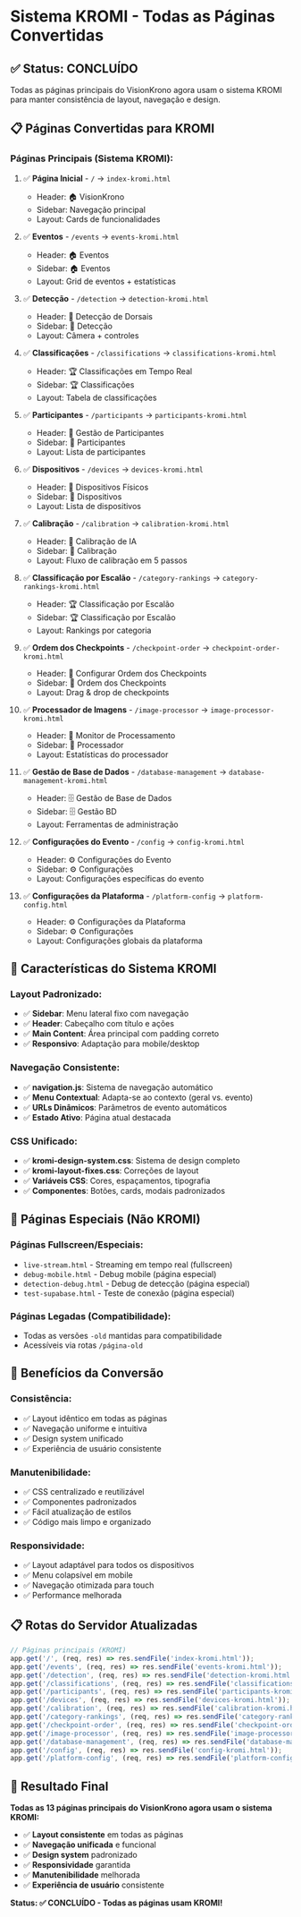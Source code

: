 # Sistema KROMI - Todas as Páginas Convertidas

## ✅ **Status: CONCLUÍDO**

Todas as páginas principais do VisionKrono agora usam o sistema KROMI para manter consistência de layout, navegação e design.

## 📋 **Páginas Convertidas para KROMI**

### **Páginas Principais (Sistema KROMI):**

1. ✅ **Página Inicial** - `/` → `index-kromi.html`
   - Header: 🏠 VisionKrono
   - Sidebar: Navegação principal
   - Layout: Cards de funcionalidades

2. ✅ **Eventos** - `/events` → `events-kromi.html`
   - Header: 🏠 Eventos
   - Sidebar: 🏠 Eventos
   - Layout: Grid de eventos + estatísticas

3. ✅ **Detecção** - `/detection` → `detection-kromi.html`
   - Header: 📱 Detecção de Dorsais
   - Sidebar: 📱 Detecção
   - Layout: Câmera + controles

4. ✅ **Classificações** - `/classifications` → `classifications-kromi.html`
   - Header: 🏆 Classificações em Tempo Real
   - Sidebar: 🏆 Classificações
   - Layout: Tabela de classificações

5. ✅ **Participantes** - `/participants` → `participants-kromi.html`
   - Header: 👥 Gestão de Participantes
   - Sidebar: 👥 Participantes
   - Layout: Lista de participantes

6. ✅ **Dispositivos** - `/devices` → `devices-kromi.html`
   - Header: 📱 Dispositivos Físicos
   - Sidebar: 📱 Dispositivos
   - Layout: Lista de dispositivos

7. ✅ **Calibração** - `/calibration` → `calibration-kromi.html`
   - Header: 🔧 Calibração de IA
   - Sidebar: 🔧 Calibração
   - Layout: Fluxo de calibração em 5 passos

8. ✅ **Classificação por Escalão** - `/category-rankings` → `category-rankings-kromi.html`
   - Header: 🏆 Classificação por Escalão
   - Sidebar: 🏆 Classificação por Escalão
   - Layout: Rankings por categoria

9. ✅ **Ordem dos Checkpoints** - `/checkpoint-order` → `checkpoint-order-kromi.html`
   - Header: 📍 Configurar Ordem dos Checkpoints
   - Sidebar: 📍 Ordem dos Checkpoints
   - Layout: Drag & drop de checkpoints

10. ✅ **Processador de Imagens** - `/image-processor` → `image-processor-kromi.html`
    - Header: 🤖 Monitor de Processamento
    - Sidebar: 🤖 Processador
    - Layout: Estatísticas do processador

11. ✅ **Gestão de Base de Dados** - `/database-management` → `database-management-kromi.html`
    - Header: 🗄️ Gestão de Base de Dados
    - Sidebar: 🗄️ Gestão BD
    - Layout: Ferramentas de administração

12. ✅ **Configurações do Evento** - `/config` → `config-kromi.html`
    - Header: ⚙️ Configurações do Evento
    - Sidebar: ⚙️ Configurações
    - Layout: Configurações específicas do evento

13. ✅ **Configurações da Plataforma** - `/platform-config` → `platform-config.html`
    - Header: ⚙️ Configurações da Plataforma
    - Sidebar: ⚙️ Configurações
    - Layout: Configurações globais da plataforma

## 🔧 **Características do Sistema KROMI**

### **Layout Padronizado:**
- ✅ **Sidebar**: Menu lateral fixo com navegação
- ✅ **Header**: Cabeçalho com título e ações
- ✅ **Main Content**: Área principal com padding correto
- ✅ **Responsivo**: Adaptação para mobile/desktop

### **Navegação Consistente:**
- ✅ **navigation.js**: Sistema de navegação automático
- ✅ **Menu Contextual**: Adapta-se ao contexto (geral vs. evento)
- ✅ **URLs Dinâmicos**: Parâmetros de evento automáticos
- ✅ **Estado Ativo**: Página atual destacada

### **CSS Unificado:**
- ✅ **kromi-design-system.css**: Sistema de design completo
- ✅ **kromi-layout-fixes.css**: Correções de layout
- ✅ **Variáveis CSS**: Cores, espaçamentos, tipografia
- ✅ **Componentes**: Botões, cards, modais padronizados

## 📱 **Páginas Especiais (Não KROMI)**

### **Páginas Fullscreen/Especiais:**
- `live-stream.html` - Streaming em tempo real (fullscreen)
- `debug-mobile.html` - Debug mobile (página especial)
- `detection-debug.html` - Debug de detecção (página especial)
- `test-supabase.html` - Teste de conexão (página especial)

### **Páginas Legadas (Compatibilidade):**
- Todas as versões `-old` mantidas para compatibilidade
- Acessíveis via rotas `/página-old`

## 🎯 **Benefícios da Conversão**

### **Consistência:**
- ✅ Layout idêntico em todas as páginas
- ✅ Navegação uniforme e intuitiva
- ✅ Design system unificado
- ✅ Experiência de usuário consistente

### **Manutenibilidade:**
- ✅ CSS centralizado e reutilizável
- ✅ Componentes padronizados
- ✅ Fácil atualização de estilos
- ✅ Código mais limpo e organizado

### **Responsividade:**
- ✅ Layout adaptável para todos os dispositivos
- ✅ Menu colapsível em mobile
- ✅ Navegação otimizada para touch
- ✅ Performance melhorada

## 📋 **Rotas do Servidor Atualizadas**

```javascript
// Páginas principais (KROMI)
app.get('/', (req, res) => res.sendFile('index-kromi.html'));
app.get('/events', (req, res) => res.sendFile('events-kromi.html'));
app.get('/detection', (req, res) => res.sendFile('detection-kromi.html'));
app.get('/classifications', (req, res) => res.sendFile('classifications-kromi.html'));
app.get('/participants', (req, res) => res.sendFile('participants-kromi.html'));
app.get('/devices', (req, res) => res.sendFile('devices-kromi.html'));
app.get('/calibration', (req, res) => res.sendFile('calibration-kromi.html'));
app.get('/category-rankings', (req, res) => res.sendFile('category-rankings-kromi.html'));
app.get('/checkpoint-order', (req, res) => res.sendFile('checkpoint-order-kromi.html'));
app.get('/image-processor', (req, res) => res.sendFile('image-processor-kromi.html'));
app.get('/database-management', (req, res) => res.sendFile('database-management-kromi.html'));
app.get('/config', (req, res) => res.sendFile('config-kromi.html'));
app.get('/platform-config', (req, res) => res.sendFile('platform-config.html'));
```

## 🎉 **Resultado Final**

**Todas as 13 páginas principais do VisionKrono agora usam o sistema KROMI:**

- ✅ **Layout consistente** em todas as páginas
- ✅ **Navegação unificada** e funcional
- ✅ **Design system** padronizado
- ✅ **Responsividade** garantida
- ✅ **Manutenibilidade** melhorada
- ✅ **Experiência de usuário** consistente

**Status: ✅ CONCLUÍDO - Todas as páginas usam KROMI!**
